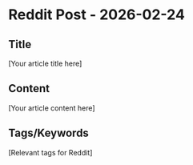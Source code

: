 # Reddit Post - 2026-02-24

## Title
[Your article title here]

## Content
[Your article content here]

## Tags/Keywords
[Relevant tags for Reddit]
